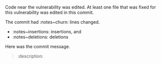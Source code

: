 Code near the vulnerability was edited. At least one file that was fixed for this vulnerability was edited in this commit.

The commit had :notes~churn: lines changed.

  * :notes~insertions: insertions, and
  * :notes~deletions: deletions

Here was the commit message.
<blockquote>
:description:
</blockquote>

